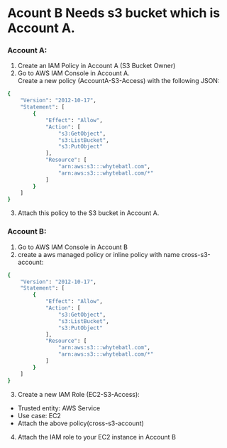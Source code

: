 # Acount B Needs s3 bucket which is Account A.
### Account A:
1. Create an IAM Policy in Account A (S3 Bucket Owner)<br>
2. Go to AWS IAM Console in Account A.<br>
Create a new policy (AccountA-S3-Access) with the following JSON:<br>
```sh
{
    "Version": "2012-10-17",
    "Statement": [
        {
            "Effect": "Allow",
            "Action": [
                "s3:GetObject",
                "s3:ListBucket",
                "s3:PutObject"
            ],
            "Resource": [
                "arn:aws:s3:::whytebatl.com",
                "arn:aws:s3:::whytebatl.com/*"
            ]
        }
    ]
}
```
3. Attach this policy to the S3 bucket in Account A.<br>

### Account B:
1. Go to AWS IAM Console in Account B <br>
2. create a aws managed policy or inline policy with name cross-s3-account:
```sh
{
    "Version": "2012-10-17",
    "Statement": [
        {
            "Effect": "Allow",
            "Action": [
                "s3:GetObject",
                "s3:ListBucket",
                "s3:PutObject"
            ],
            "Resource": [
                "arn:aws:s3:::whytebatl.com",
                "arn:aws:s3:::whytebatl.com/*"
            ]
        }
    ]
}
```
3. Create a new IAM Role (EC2-S3-Access): <br>
- Trusted entity: AWS Service
- Use case: EC2
- Attach the above policy(cross-s3-account)

4. Attach the IAM role to your EC2 instance in Account B <br>